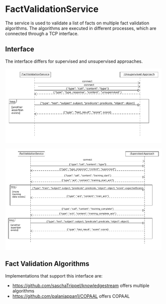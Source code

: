 # FactValidationService
The service is used to validate a list of facts on multiple fact validation algorithms.
The algorithms are executed in different processes, which are connected through a TCP interface.

## Interface
The interface differs for supervised and unsupervised approaches.

![Unsupervised communication](Interface_documentation/Unsupervised_Sequence-Diagram.png)

![Supervised communication](Interface_documentation/Supervised_Sequence-Diagram.png)

## Fact Validation Algorithms
Implementations that support this interface are:

* <https://github.com/saschaTrippel/knowledgestream> offers multiple algorithms
* <https://github.com/palaniappan1/COPAAL> offers COPAAL
